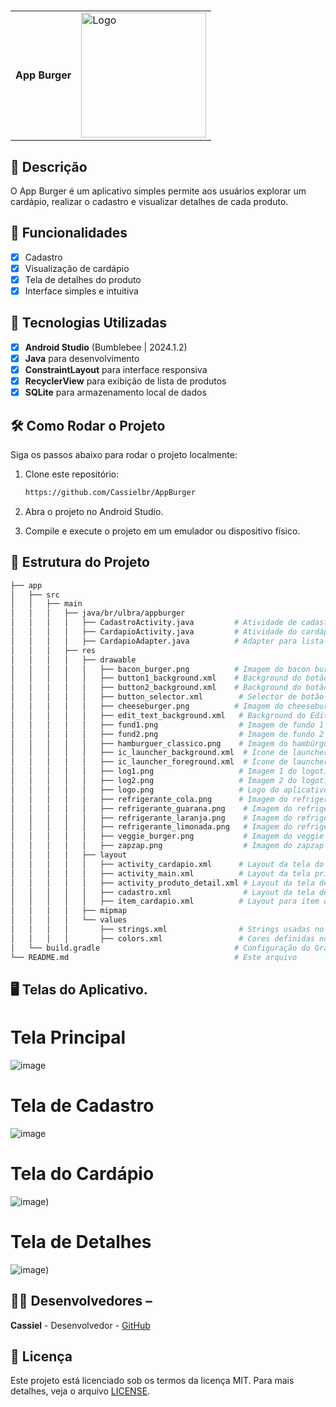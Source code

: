 # <table><tr><td style="vertical-align: middle;">**App Burger**</td><td style="vertical-align: middle;"><img src="https://github.com/Cassielbr/AppBurger/raw/master/assets/logo.png" alt="Logo" width="200" height="200"/></td></tr></table>


## 📱 Descrição
O App Burger é um aplicativo simples permite aos usuários explorar um cardápio, realizar o cadastro e visualizar detalhes de cada produto.


## 🔧 Funcionalidades

- [x] Cadastro
- [x] Visualização de cardápio
- [x] Tela de detalhes do produto
- [x] Interface simples e intuitiva

## 🚀 Tecnologias Utilizadas

- [x] **Android Studio** (Bumblebee | 2024.1.2)
- [x] **Java** para desenvolvimento
- [x] **ConstraintLayout** para interface responsiva
- [x] **RecyclerView** para exibição de lista de produtos
- [x] **SQLite** para armazenamento local de dados

## 🛠️ Como Rodar o Projeto

Siga os passos abaixo para rodar o projeto localmente:

1. Clone este repositório:
    ```bash
    https://github.com/Cassielbr/AppBurger
    ```
2. Abra o projeto no Android Studio.

3. Compile e execute o projeto em um emulador ou dispositivo físico.

## 📂 Estrutura do Projeto
```bash
├── app
│   ├── src
│   │   ├── main
│   │   │   ├── java/br/ulbra/appburger
│   │   │   │   ├── CadastroActivity.java         # Atividade de cadastro
│   │   │   │   ├── CardapioActivity.java         # Atividade do cardápio
│   │   │   │   ├── CardapioAdapter.java          # Adapter para lista de cardápio
│   │   │   ├── res
│   │   │   │   ├── drawable
│   │   │   │   │   ├── bacon_burger.png          # Imagem do bacon burger
│   │   │   │   │   ├── button1_background.xml    # Background do botão 1
│   │   │   │   │   ├── button2_background.xml    # Background do botão 2
│   │   │   │   │   ├── button_selector.xml        # Selector de botão
│   │   │   │   │   ├── cheeseburger.png          # Imagem do cheeseburger
│   │   │   │   │   ├── edit_text_background.xml   # Background do EditText
│   │   │   │   │   ├── fund1.png                  # Imagem de fundo 1
│   │   │   │   │   ├── fund2.png                  # Imagem de fundo 2
│   │   │   │   │   ├── hamburguer_classico.png    # Imagem do hambúrguer clássico
│   │   │   │   │   ├── ic_launcher_background.xml  # Ícone de launcher - fundo
│   │   │   │   │   ├── ic_launcher_foreground.xml  # Ícone de launcher - frente
│   │   │   │   │   ├── log1.png                   # Imagem 1 do logotipo
│   │   │   │   │   ├── log2.png                   # Imagem 2 do logotipo
│   │   │   │   │   ├── logo.png                   # Logo do aplicativo
│   │   │   │   │   ├── refrigerante_cola.png      # Imagem do refrigerante cola
│   │   │   │   │   ├── refrigerante_guarana.png    # Imagem do refrigerante guaraná
│   │   │   │   │   ├── refrigerante_laranja.png    # Imagem do refrigerante laranja
│   │   │   │   │   ├── refrigerante_limonada.png   # Imagem do refrigerante limonada
│   │   │   │   │   ├── veggie_burger.png           # Imagem do veggie burger
│   │   │   │   │   ├── zapzap.png                  # Imagem do zapzap
│   │   │   │   ├── layout
│   │   │   │   │   ├── activity_cardapio.xml      # Layout da tela do cardápio
│   │   │   │   │   ├── activity_main.xml          # Layout da tela principal
│   │   │   │   │   ├── activity_produto_detail.xml # Layout da tela de detalhes do produto
│   │   │   │   │   ├── cadastro.xml                # Layout da tela de cadastro
│   │   │   │   │   ├── item_cardapio.xml          # Layout para item do cardápio
│   │   │   │   ├── mipmap
│   │   │   │   └── values
│   │   │   │       ├── strings.xml                # Strings usadas no app
│   │   │   │       ├── colors.xml                 # Cores definidas no projeto
│   └── build.gradle                              # Configuração do Gradle
└── README.md                                     # Este arquivo
```


 ## 🖥️ Telas do Aplicativo. 
# Tela Principal
![image](https://github.com/Cassielbr/AppBurger/raw/master/assets/activity_main.png)

# Tela de Cadastro
![image](https://github.com/Cassielbr/AppBurger/blob/master/assets/Cadastro.png)

# Tela do Cardápio
![image](https://github.com/Cassielbr/AppBurger/blob/master/assets/Cardapio2.png))

# Tela de Detalhes
![image](https://github.com/Cassielbr/AppBurger/blob/master/assets/exemplo%20detalhe.png))

## 👨‍💻 Desenvolvedores – 
**Cassiel** - Desenvolvedor - [GitHub](https://github.com/Cassielbr)

## 📄 Licença 
Este projeto está licenciado sob os termos da licença MIT. Para mais detalhes, veja o arquivo [LICENSE](https://github.com/Cassielbr/AppBurger/blob/master/LICENSE).




